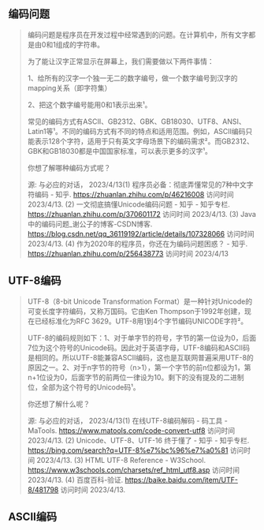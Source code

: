 ## 编码问题

> 编码问题是程序员在开发过程中经常遇到的问题。在计算机中，所有文字都是由0和1组成的字符串。
>
> 为了能让汉字正常显示在屏幕上，我们需要做以下两件事情：
>
> 1、给所有的汉字一个独一无二的数字编号，做一个数字编号到汉字的mapping关系（即字符集）
>
>  2、把这个数字编号能用0和1表示出来¹。
>
> 常见的编码方式有ASCII、GB2312、GBK、GB18030、UTF8、ANSI、Latin1等¹。不同的编码方式有不同的特点和适用范围。例如，ASCII编码只能表示128个字符，适用于只有英文字母场景下的编码需求²。而GB2312、GBK和GB18030都是中国国家标准，可以表示更多的汉字¹。
>
> 你想了解哪种编码方式呢？
>
> 源: 与必应的对话， 2023/4/13(1) 程序员必备：彻底弄懂常见的7种中文字符编码 - 知乎. https://zhuanlan.zhihu.com/p/46216008 访问时间 2023/4/13.
> (2) 一文彻底搞懂Unicode编码问题 - 知乎 - 知乎专栏. https://zhuanlan.zhihu.com/p/370601172 访问时间 2023/4/13.
> (3) Java中的编码问题_谢公子的博客-CSDN博客. https://blog.csdn.net/qq_36119192/article/details/107328066 访问时间 2023/4/13.
> (4) 作为2020年的程序员，你还在为编码问题困惑？ - 知乎. https://zhuanlan.zhihu.com/p/256438773 访问时间 2023/4/13

## UTF-8编码

> UTF-8（8-bit Unicode Transformation Format）是一种针对Unicode的可变长度字符编码，又称万国码。它由Ken Thompson于1992年创建，现在已经标准化为RFC 3629。UTF-8用1到4个字节编码UNICODE字符²。
>
> UTF-8的编码规则如下：1、对于单字节的符号，字节的第一位设为0，后面7位为这个符号的Unicode码。因此对于英语字母，UTF-8编码和ASCII码是相同的。所以UTF-8能兼容ASCII编码，这也是互联网普遍采用UTF-8的原因之一。2、对于n字节的符号（n>1），第一个字节的前n位都设为1，第n+1位设为0，后面字节的前两位一律设为10。剩下的没有提及的二进制位，全部为这个符号的Unicode码¹。
>
> 你还想了解什么呢？
>
> 源: 与必应的对话， 2023/4/13(1) 在线UTF-8编码解码 - 码工具 - MaTools. https://www.matools.com/code-convert-utf8 访问时间 2023/4/13.
> (2) Unicode、UTF-8、UTF-16 终于懂了 - 知乎 - 知乎专栏. https://bing.com/search?q=UTF-8%e7%bc%96%e7%a0%81 访问时间 2023/4/13.
> (3) HTML UTF-8 Reference - W3School. https://www.w3schools.com/charsets/ref_html_utf8.asp 访问时间 2023/4/13.
> (4) 百度百科-验证. https://baike.baidu.com/item/UTF-8/481798 访问时间 2023/4/13.

## ASCII编码